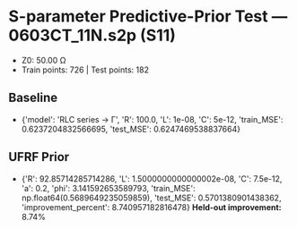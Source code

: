 # S-parameter Predictive-Prior Test — 0603CT_11N.s2p (S11)
- Z0: 50.00 Ω
- Train points: 726  |  Test points: 182

## Baseline
- {'model': 'RLC series -> Γ', 'R': 100.0, 'L': 1e-08, 'C': 5e-12, 'train_MSE': 0.6237204832566695, 'test_MSE': 0.6247469538837664}

## UFRF Prior
- {'R': 92.85714285714286, 'L': 1.5000000000000002e-08, 'C': 7.5e-12, 'a': 0.2, 'phi': 3.141592653589793, 'train_MSE': np.float64(0.5689649235059859), 'test_MSE': 0.5701380901438362, 'improvement_percent': 8.740957182816478}
**Held-out improvement:** 8.74%